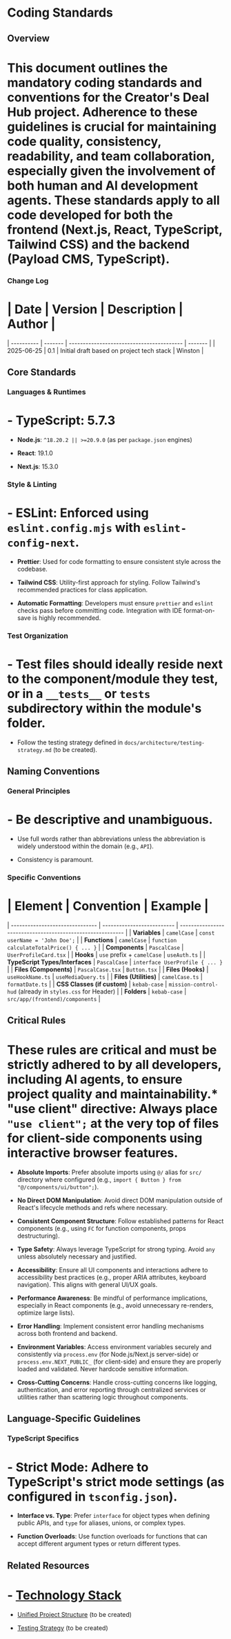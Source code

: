 
# Coding Standards

## Overview

# This document outlines the mandatory coding standards and conventions for the Creator's Deal Hub project. Adherence to these guidelines is crucial for maintaining code quality, consistency, readability, and team collaboration, especially given the involvement of both human and AI development agents. These standards apply to all code developed for both the frontend (Next.js, React, TypeScript, Tailwind CSS) and the backend (Payload CMS, TypeScript).

### Change Log

# | Date       | Version | Description                               | Author  |
| ---------- | ------- | ----------------------------------------- | ------- |
| 2025-06-25 | 0.1     | Initial draft based on project tech stack | Winston |

## Core Standards

### Languages & Runtimes

# - **TypeScript**: 5.7.3

- **Node.js**: `^18.20.2 || >=20.9.0` (as per `package.json` engines)

- **React**: 19.1.0

- **Next.js**: 15.3.0

### Style & Linting

# - **ESLint**: Enforced using `eslint.config.mjs` with `eslint-config-next`.

- **Prettier**: Used for code formatting to ensure consistent style across the codebase.

- **Tailwind CSS**: Utility-first approach for styling. Follow Tailwind's recommended practices for class application.

- **Automatic Formatting**: Developers must ensure `prettier` and `eslint` checks pass before committing code. Integration with IDE format-on-save is highly recommended.

### Test Organization

# - Test files should ideally reside next to the component/module they test, or in a `__tests__` or `tests` subdirectory within the module's folder.

- Follow the testing strategy defined in `docs/architecture/testing-strategy.md` (to be created).

## Naming Conventions

### General Principles

# - Be descriptive and unambiguous.

- Use full words rather than abbreviations unless the abbreviation is widely understood within the domain (e.g., `API`).

- Consistency is paramount.

### Specific Conventions

# | Element                         | Convention                 | Example                                                    |
| ------------------------------- | -------------------------- | ---------------------------------------------------------- |
| **Variables**                   | `camelCase`                | `const userName = 'John Doe';`                             |
| **Functions**                   | `camelCase`                | `function calculateTotalPrice() { ... }`                   |
| **Components**                  | `PascalCase`               | `UserProfileCard.tsx`                                      |
| **Hooks**                       | `use` prefix + `camelCase` | `useAuth.ts`                                               |
| **TypeScript Types/Interfaces** | `PascalCase`               | `interface UserProfile { ... }`                            |
| **Files (Components)**          | `PascalCase.tsx`           | `Button.tsx`                                               |
| **Files (Hooks)**               | `useHookName.ts`           | `useMediaQuery.ts`                                         |
| **Files (Utilities)**           | `camelCase.ts`             | `formatDate.ts`                                            |
| **CSS Classes (if custom)**     | `kebab-case`               | `mission-control-hud` (already in `styles.css` for Header) |
| **Folders**                     | `kebab-case`               | `src/app/(frontend)/components`                            |

## Critical Rules

# These rules are critical and must be strictly adhered to by all developers, including AI agents, to ensure project quality and maintainability.* **"use client" directive**: Always place `"use client";` at the very top of files for client-side components using interactive browser features.

* **Absolute Imports**: Prefer absolute imports using `@/` alias for `src/` directory where configured (e.g., `import { Button } from "@/components/ui/button";`).

* **No Direct DOM Manipulation**: Avoid direct DOM manipulation outside of React's lifecycle methods and refs where necessary.

* **Consistent Component Structure**: Follow established patterns for React components (e.g., using `FC` for function components, props destructuring).

* **Type Safety**: Always leverage TypeScript for strong typing. Avoid `any` unless absolutely necessary and justified.

* **Accessibility**: Ensure all UI components and interactions adhere to accessibility best practices (e.g., proper ARIA attributes, keyboard navigation). This aligns with general UI/UX goals.

* **Performance Awareness**: Be mindful of performance implications, especially in React components (e.g., avoid unnecessary re-renders, optimize large lists).

* **Error Handling**: Implement consistent error handling mechanisms across both frontend and backend.

* **Environment Variables**: Access environment variables securely and consistently via `process.env` (for Node.js/Next.js server-side) or `process.env.NEXT_PUBLIC_` (for client-side) and ensure they are properly loaded and validated. Never hardcode sensitive information.

* **Cross-Cutting Concerns**: Handle cross-cutting concerns like logging, authentication, and error reporting through centralized services or utilities rather than scattering logic throughout components.

## Language-Specific Guidelines

### TypeScript Specifics

# - **Strict Mode**: Adhere to TypeScript's strict mode settings (as configured in `tsconfig.json`).

- **Interface vs. Type**: Prefer `interface` for object types when defining public APIs, and `type` for aliases, unions, or complex types.

- **Function Overloads**: Use function overloads for functions that can accept different argument types or return different types.

## Related Resources

# - [Technology Stack](https://www.google.com/search?q=./tech-stack.md)

- [Unified Project Structure](https://www.google.com/search?q=./unified-project-structure.md) (to be created)

- [Testing Strategy](https://www.google.com/search?q=./testing-strategy.md) (to be created)
